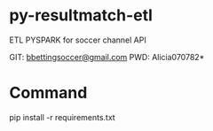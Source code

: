 # py-resultmatch-etl
ETL PYSPARK for soccer channel API

GIT: bbettingsoccer@gmail.com
PWD: Alicia070782*

# Command
pip install -r requirements.txt